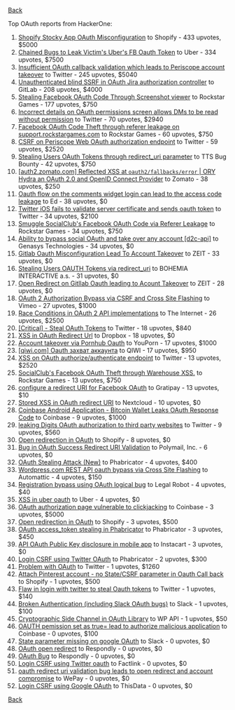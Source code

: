 [Back](../README.md)

Top OAuth reports from HackerOne:

1. [Shopify Stocky App OAuth Misconfiguration](https://hackerone.com/reports/740989) to Shopify - 433 upvotes, $5000
2. [Chained Bugs to Leak Victim's Uber's FB Oauth Token](https://hackerone.com/reports/202781) to Uber - 334 upvotes, $7500
3. [Insufficient OAuth callback validation which leads to Periscope account takeover](https://hackerone.com/reports/110293) to Twitter - 245 upvotes, $5040
4. [Unauthenticated blind SSRF in OAuth Jira authorization controller](https://hackerone.com/reports/398799) to GitLab - 208 upvotes, $4000
5. [Stealing Facebook OAuth Code Through Screenshot viewer](https://hackerone.com/reports/488269) to Rockstar Games - 177 upvotes, $750
6. [Incorrect details on OAuth permissions screen allows DMs to be read without permission](https://hackerone.com/reports/434763) to Twitter - 70 upvotes, $2940
7. [Facebook OAuth Code Theft through referer leakage on support.rockstargames.com](https://hackerone.com/reports/482743) to Rockstar Games - 60 upvotes, $750
8. [CSRF on Periscope Web OAuth authorization endpoint](https://hackerone.com/reports/215381) to Twitter - 59 upvotes, $2520
9. [Stealing Users OAuth Tokens through redirect_uri parameter](https://hackerone.com/reports/665651) to TTS Bug Bounty - 42 upvotes, $750
10. [[auth2.zomato.com] Reflected XSS at `oauth2/fallbacks/error` | ORY Hydra an OAuth 2.0 and OpenID Connect Provider](https://hackerone.com/reports/456333) to Zomato - 38 upvotes, $250
11. [Oauth flow on the comments widget login can lead to the access code leakage](https://hackerone.com/reports/292783) to Ed - 38 upvotes, $0
12. [Twitter iOS fails to validate server certificate and sends oauth token](https://hackerone.com/reports/168538) to Twitter - 34 upvotes, $2100
13. [Smuggle SocialClub's Facebook OAuth Code via Referer Leakage](https://hackerone.com/reports/342709) to Rockstar Games - 34 upvotes, $750
14. [Ability to bypass social OAuth and take over any account [d2c-api]](https://hackerone.com/reports/729960) to Genasys Technologies - 34 upvotes, $0
15. [Gitlab Oauth Misconfiguration Lead To Account Takeover](https://hackerone.com/reports/541701) to ZEIT - 33 upvotes, $0
16. [Stealing Users OAUTH Tokens via redirect_uri](https://hackerone.com/reports/405100) to BOHEMIA INTERACTIVE a.s. - 31 upvotes, $0
17. [Open Redirect on Gitllab Oauth leading to Acount Takeover](https://hackerone.com/reports/677617) to ZEIT - 28 upvotes, $0
18. [OAuth 2 Authorization Bypass via CSRF and Cross Site Flashing](https://hackerone.com/reports/136582) to Vimeo - 27 upvotes, $1000
19. [Race Conditions in OAuth 2 API implementations](https://hackerone.com/reports/55140) to The Internet - 26 upvotes, $2500
20. [[Critical] - Steal OAuth Tokens](https://hackerone.com/reports/131202) to Twitter - 18 upvotes, $840
21. [XSS in OAuth Redirect Url](https://hackerone.com/reports/163707) to Dropbox - 18 upvotes, $0
22. [Account takeover via Pornhub Oauth](https://hackerone.com/reports/192648) to YouPorn - 17 upvotes, $1000
23. [[qiwi.com] Oauth захват аккаунта](https://hackerone.com/reports/159507) to QIWI - 17 upvotes, $950
24. [XSS on OAuth authorize/authenticate endpoint](https://hackerone.com/reports/87040) to Twitter - 13 upvotes, $2520
25. [SocialClub's Facebook OAuth Theft through Warehouse XSS.](https://hackerone.com/reports/316948) to Rockstar Games - 13 upvotes, $750
26. [configure a redirect URI for Facebook OAuth](https://hackerone.com/reports/140432) to Gratipay - 13 upvotes, $10
27. [Stored XSS in OAuth redirect URI](https://hackerone.com/reports/261138) to Nextcloud - 10 upvotes, $0
28. [Coinbase Android Application - Bitcoin Wallet Leaks OAuth Response Code](https://hackerone.com/reports/5314) to Coinbase - 9 upvotes, $1000
29. [leaking Digits OAuth authorization to third party websites](https://hackerone.com/reports/166942) to Twitter - 9 upvotes, $560
30. [Open redirection in OAuth](https://hackerone.com/reports/405697) to Shopify - 8 upvotes, $0
31. [Bug in OAuth Success Redirect URI Validation](https://hackerone.com/reports/753547) to Polymail, Inc. - 6 upvotes, $0
32. [OAuth Stealing Attack (New)](https://hackerone.com/reports/3930) to Phabricator - 4 upvotes, $400
33. [Wordpress.com REST API oauth bypass via Cross Site Flashing](https://hackerone.com/reports/176308) to Automattic - 4 upvotes, $150
34. [Registration bypass using OAuth logical bug](https://hackerone.com/reports/64946) to Legal Robot - 4 upvotes, $40
35. [XSS in uber oauth](https://hackerone.com/reports/131052) to Uber - 4 upvotes, $0
36. [OAuth authorization page vulnerable to clickjacking](https://hackerone.com/reports/65825) to Coinbase - 3 upvotes, $5000
37. [Open redirection in OAuth](https://hackerone.com/reports/55525) to Shopify - 3 upvotes, $500
38. [OAuth access_token stealing in Phabricator](https://hackerone.com/reports/3596) to Phabricator - 3 upvotes, $450
39. [API OAuth Public Key disclosure in mobile app](https://hackerone.com/reports/160120) to Instacart - 3 upvotes, $0
40. [Login CSRF using Twitter OAuth](https://hackerone.com/reports/2228) to Phabricator - 2 upvotes, $300
41. [Problem with OAuth](https://hackerone.com/reports/46485) to Twitter - 1 upvotes, $1260
42. [Attach Pinterest account - no State/CSRF parameter in Oauth Call back](https://hackerone.com/reports/111218) to Shopify - 1 upvotes, $500
43. [Flaw in login with twitter to steal Oauth tokens](https://hackerone.com/reports/44492) to Twitter - 1 upvotes, $140
44. [Broken Authentication (including Slack OAuth bugs)](https://hackerone.com/reports/2559) to Slack - 1 upvotes, $100
45. [Cryptographic Side Channel in OAuth Library](https://hackerone.com/reports/31168) to WP API - 1 upvotes, $50
46. [OAUTH pemission set as true= lead to authorize malicious application](https://hackerone.com/reports/87561) to Coinbase - 0 upvotes, $100
47. [State parameter missing on google OAuth](https://hackerone.com/reports/2688) to Slack - 0 upvotes, $0
48. [OAuth open redirect](https://hackerone.com/reports/7900) to Respondly - 0 upvotes, $0
49. [OAuth Bug](https://hackerone.com/reports/9460) to Respondly - 0 upvotes, $0
50. [Login CSRF using Twitter oauth](https://hackerone.com/reports/13555) to Factlink - 0 upvotes, $0
51. [oauth redirect uri validation bug leads to open redirect and account compromise](https://hackerone.com/reports/20661) to WePay - 0 upvotes, $0
52. [Login CSRF using Google OAuth](https://hackerone.com/reports/118737) to ThisData - 0 upvotes, $0


[Back](../README.md)